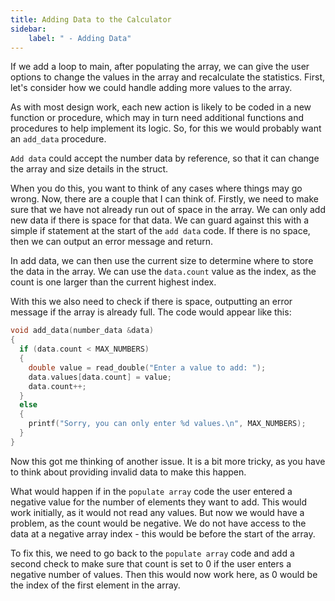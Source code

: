 ```yaml
---
title: Adding Data to the Calculator
sidebar:
    label: " - Adding Data"
---
```


If we add a loop to main, after populating the array, we can give the user options to change the values in the array and recalculate the statistics. First, let's consider how we could handle adding more values to the array.

As with most design work, each new action is likely to be coded in a new function or procedure, which may in turn need additional functions and procedures to help implement its logic. So, for this we would probably want an `add_data` procedure.

`Add data` could accept the number data by reference, so that it can change the array and size details in the struct.

When you do this, you want to think of any cases where things may go wrong. Now, there are a couple that I can think of. Firstly, we need to make sure that we have not already run out of space in the array. We can only add new data if there is space for that data. We can guard against this with a simple if statement at the start of the `add data` code. If there is no space, then we can output an error message and return.

In add data, we can then use the current size to determine where to store the data in the array. We can use the `data.count` value as the index, as the count is one larger than the current highest index.

With this we also need to check if there is space, outputting an error message if the array is already full. The code would appear like this:

```cpp
void add_data(number_data &data)
{    
  if (data.count < MAX_NUMBERS)
  {
    double value = read_double("Enter a value to add: ");
    data.values[data.count] = value;
    data.count++;
  }
  else
  {
    printf("Sorry, you can only enter %d values.\n", MAX_NUMBERS);
  }
}
```

Now this got me thinking of another issue. It is a bit more tricky, as you have to think about providing invalid data to make this happen.

What would happen if in the `populate array` code the user entered a negative value for the number of elements they want to add. This would work initially, as it would not read any values. But now we would have a problem, as the count would be negative. We do not have access to the data at a negative array index - this would be before the start of the array.

To fix this, we need to go back to the `populate array` code and add a second check to make sure that count is set to 0 if the user enters a negative number of values. Then this would now work here, as 0 would be the index of the first element in the array.

